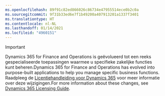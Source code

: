 ```yaml
---
ms.openlocfilehash: 89f91c82ed866026c86734e47955514ece0b2c0a
ms.sourcegitcommit: 9f31b33ed6e7f1b49200a407913201a1337f3401
ms.translationtype: HT
ms.contentlocale: nl-NL
ms.lasthandoff: 01/14/2021
ms.locfileid: "4960151"
---
```

> [!IMPORTANT]
> <span data-ttu-id="c14f1-101">Dynamics 365 for Finance and Operations is geëvolueerd tot een reeks gespecialiseerde toepassingen waarmee u specifieke zakelijke functies kunt beheren.</span><span class="sxs-lookup"><span data-stu-id="c14f1-101">Dynamics 365 for Finance and Operations has evolved into purpose-built applications to help you manage specific business functions.</span></span> <span data-ttu-id="c14f1-102">Raadpleeg de [Licentiehandleiding voor Dynamics 365](https://go.microsoft.com/fwlink/p/?LinkId=866544) voor meer informatie over deze wijzigingen.</span><span class="sxs-lookup"><span data-stu-id="c14f1-102">For more information about these changes, see [Dynamics 365 Licensing Guide](https://go.microsoft.com/fwlink/p/?LinkId=866544).</span></span>
 
